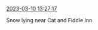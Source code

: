 [2023-03-10 13:27:17](https://mstdn.social/@hill_wanderer/109999216244216096)

Snow lying near Cat and Fiddle Inn